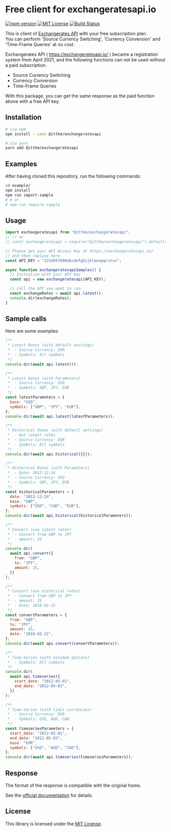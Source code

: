# Free client for exchangeratesapi.io

[![npm version](https://img.shields.io/npm/v/@ittkm/exchangeratesapi.svg)](https://www.npmjs.com/package/exchangeratesapi)
[![MIT License](http://img.shields.io/badge/license-MIT-blue.svg?style=flat)](./LICENSE)
[![Build Status](https://travis-ci.org/itTkm/exchangeratesapi.svg?branch=main)](https://travis-ci.org/itTkm/exchangeratesapi)

This is client of [Exchangerates API](https://exchangeratesapi.io/) with your free subscription plan.  
You can perform 'Source Currency Switching', 'Currency Conversion' and 'Time-Frame Queries' at no cost.

Exchangerates API ( https://exchangeratesapi.io/ ) became a registration system from April 2021, and the following functions can not be used without a paid subscription.

- Source Currency Switching
- Currency Conversion
- Time-Frame Queries

With this package, you can get the same response as the paid function above with a free API key.

## Installation

```bash
# via npm
npm install --save @ittkm/exchangeratesapi

# via yarn
yarn add @ittkm/exchangeratesapi
```

## Examples

After having cloned this repository, run the following commands:

```bash
cd example/
npm install
npm run import-sample
# # or
# npm run require-sample
```

## Usage

```js
import exchangeratesapi from "@ittkm/exchangeratesapi";
// // or
// const exchangeratesapi = require("@ittkm/exchangeratesapi").default;

// Please get your API Access Key at https://exchangeratesapi.io/
// and then replace here
const API_KEY = "1234567890abcdefghijklmnopqrstuv";

async function exchangeratesapiSamples() {
  // Initialize with your API Key
  const api = new exchangeratesapi(API_KEY);

  // Call the API you want to run
  const exchangeRates = await api.latest();
  console.dir(exchangeRates);
}
```

## Sample calls

Here are some examples:

```js
/**
 * Latest Rates (with default settings)
 *  - Source Currency: EUR
 *  - Symbols: All symbols
 */
console.dir(await api.latest());

/**
 * Latest Rates (with Parameters)
 *  - Source Currency: USD
 *  - Symbols: GBP, JPY, EUR
 */
const latestParameters = {
  base: "USD",
  symbols: ["GBP", "JPY", "EUR"],
};
console.dir(await api.latest(latestParameters));

/**
 * Historical Rates (with default settings)
 *  - Get latest rates
 *  - Source Currency: EUR
 *  - Symbols: All symbols
 */
console.dir(await api.historical({}));

/**
 * Historical Rates (with Parameters)
 *  - Date: 2013-12-24
 *  - Source Currency: USD
 *  - Symbols: GBP, JPY, EUR
 */
const historicalParameters = {
  date: "2013-12-24",
  base: "GBP",
  symbols: ["USD", "CAD", "EUR"],
};
console.dir(await api.historical(historicalParameters));

/**
 * Convert (use latest rates)
 *  - Convert from GBP to JPY
 *  - amount: 25
 */
console.dir(
  await api.convert({
    from: "GBP",
    to: "JPY",
    amount: 25,
  })
);

/**
 * Convert (use historical rates)
 *  - Convert from GBP to JPY
 *  - amount: 25
 *  - Date: 2018-02-22
 */
const convertParameters = {
  from: "GBP",
  to: "JPY",
  amount: 25,
  date: "2018-02-22",
};
console.dir(await api.convert(convertParameters));

/**
 * Time-Series (with minimum options)
 *  - Symbols: All symbols
 */
console.dir(
  await api.timeseries({
    start_date: "2012-05-01",
    end_date: "2012-05-03",
  })
);

/**
 * Time-Series (with limit currencies)
 *  - Source Currency: EUR
 *  - Symbols: USD, AUD, CAD
 */
const timeseriesParameters = {
  start_date: "2012-05-01",
  end_date: "2012-05-03",
  base: "EUR",
  symbols: ["USD", "AUD", "CAD"],
};
console.dir(await api.timeseries(timeseriesParameters));
```

## Response

The format of the response is compatible with the original home.

See the [official documentation](https://exchangeratesapi.io/documentation/) for details.

## License

This library is licensed under the [MIT License](./LICENSE).
